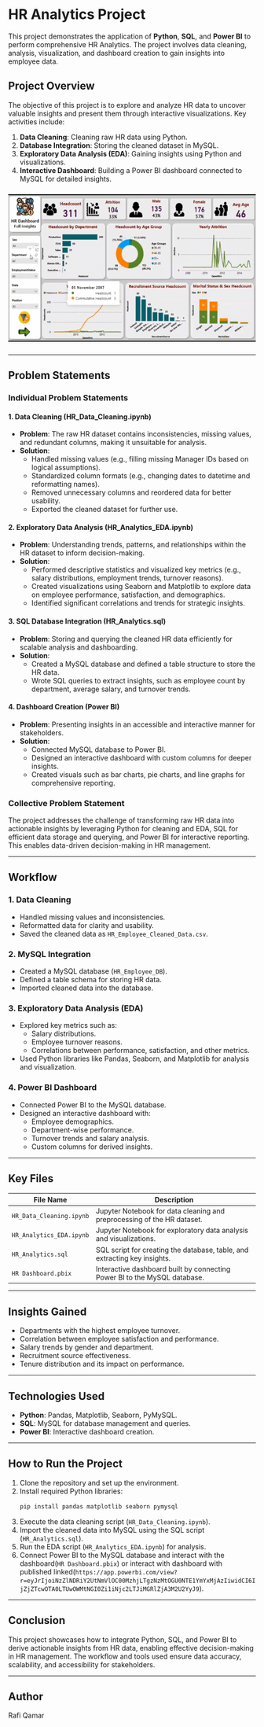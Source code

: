 # HR Analytics Project

This project demonstrates the application of **Python**, **SQL**, and **Power BI** to perform comprehensive HR Analytics. The project involves data cleaning, analysis, visualization, and dashboard creation to gain insights into employee data.

## Project Overview
The objective of this project is to explore and analyze HR data to uncover valuable insights and present them through interactive visualizations. Key activities include:

1. **Data Cleaning**: Cleaning raw HR data using Python.
2. **Database Integration**: Storing the cleaned dataset in MySQL.
3. **Exploratory Data Analysis (EDA)**: Gaining insights using Python and visualizations.
4. **Interactive Dashboard**: Building a Power BI dashboard connected to MySQL for detailed insights.

###

<div align="center">
  <img src="https://github.com/RafiQamar/HR-Analytics-Project/blob/main/HR%20Analytics%20Dashboard.gif?raw=true" height="300" alt="IMDB Dashboard gif" />
</div>

###

---

## Problem Statements

### Individual Problem Statements
#### 1. Data Cleaning (HR_Data_Cleaning.ipynb)
- **Problem**: The raw HR dataset contains inconsistencies, missing values, and redundant columns, making it unsuitable for analysis.
- **Solution**:
  - Handled missing values (e.g., filling missing Manager IDs based on logical assumptions).
  - Standardized column formats (e.g., changing dates to datetime and reformatting names).
  - Removed unnecessary columns and reordered data for better usability.
  - Exported the cleaned dataset for further use.

#### 2. Exploratory Data Analysis (HR_Analytics_EDA.ipynb)
- **Problem**: Understanding trends, patterns, and relationships within the HR dataset to inform decision-making.
- **Solution**:
  - Performed descriptive statistics and visualized key metrics (e.g., salary distributions, employment trends, turnover reasons).
  - Created visualizations using Seaborn and Matplotlib to explore data on employee performance, satisfaction, and demographics.
  - Identified significant correlations and trends for strategic insights.

#### 3. SQL Database Integration (HR_Analytics.sql)
- **Problem**: Storing and querying the cleaned HR data efficiently for scalable analysis and dashboarding.
- **Solution**:
  - Created a MySQL database and defined a table structure to store the HR data.
  - Wrote SQL queries to extract insights, such as employee count by department, average salary, and turnover trends.

#### 4. Dashboard Creation (Power BI)
- **Problem**: Presenting insights in an accessible and interactive manner for stakeholders.
- **Solution**:
  - Connected MySQL database to Power BI.
  - Designed an interactive dashboard with custom columns for deeper insights.
  - Created visuals such as bar charts, pie charts, and line graphs for comprehensive reporting.

### Collective Problem Statement
The project addresses the challenge of transforming raw HR data into actionable insights by leveraging Python for cleaning and EDA, SQL for efficient data storage and querying, and Power BI for interactive reporting. This enables data-driven decision-making in HR management.

---

## Workflow

### 1. Data Cleaning
- Handled missing values and inconsistencies.
- Reformatted data for clarity and usability.
- Saved the cleaned data as `HR_Employee_Cleaned_Data.csv`.

### 2. MySQL Integration
- Created a MySQL database (`HR_Employee_DB`).
- Defined a table schema for storing HR data.
- Imported cleaned data into the database.

### 3. Exploratory Data Analysis (EDA)
- Explored key metrics such as:
  - Salary distributions.
  - Employee turnover reasons.
  - Correlations between performance, satisfaction, and other metrics.
- Used Python libraries like Pandas, Seaborn, and Matplotlib for analysis and visualization.

### 4. Power BI Dashboard
- Connected Power BI to the MySQL database.
- Designed an interactive dashboard with:
  - Employee demographics.
  - Department-wise performance.
  - Turnover trends and salary analysis.
  - Custom columns for derived insights.

---

## Key Files

| File Name               | Description                                                                 |
|-------------------------|-----------------------------------------------------------------------------|
| `HR_Data_Cleaning.ipynb` | Jupyter Notebook for data cleaning and preprocessing of the HR dataset.     |
| `HR_Analytics_EDA.ipynb` | Jupyter Notebook for exploratory data analysis and visualizations.          |
| `HR_Analytics.sql`       | SQL script for creating the database, table, and extracting key insights.   |
| `HR Dashboard.pbix`      | Interactive dashboard built by connecting Power BI to the MySQL database.   |

---

## Insights Gained
- Departments with the highest employee turnover.
- Correlation between employee satisfaction and performance.
- Salary trends by gender and department.
- Recruitment source effectiveness.
- Tenure distribution and its impact on performance.

---

## Technologies Used

- **Python**: Pandas, Matplotlib, Seaborn, PyMySQL.
- **SQL**: MySQL for database management and queries.
- **Power BI**: Interactive dashboard creation.

---

## How to Run the Project

1. Clone the repository and set up the environment.
2. Install required Python libraries:
   ```bash
   pip install pandas matplotlib seaborn pymysql
   ```
3. Execute the data cleaning script (`HR_Data_Cleaning.ipynb`).
4. Import the cleaned data into MySQL using the SQL script (`HR_Analytics.sql`).
5. Run the EDA script (`HR_Analytics_EDA.ipynb`) for analysis.
6. Connect Power BI to the MySQL database and interact with the dashboard(`HR Dashboard.pbix`) or interact with dashboard with published linked(`https://app.powerbi.com/view?r=eyJrIjoiNzZlNDRiY2UtNmVlOC00MzhjLTgzNzMtOGU0NTE1YmYxMjAzIiwidCI6IjZjZTcwOTA0LTUwOWMtNGI0Zi1iNjc2LTJiMGRlZjA3M2U2YyJ9`).

---

## Conclusion
This project showcases how to integrate Python, SQL, and Power BI to derive actionable insights from HR data, enabling effective decision-making in HR management. The workflow and tools used ensure data accuracy, scalability, and accessibility for stakeholders.

---

## Author
Rafi Qamar  


